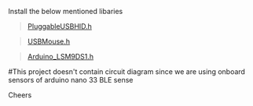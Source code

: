 Install the below mentioned libaries
>[PluggableUSBHID.h](https://www.arduino.cc/reference/en/libraries/usbhid/)

>[USBMouse.h](https://www.arduino.cc/reference/en/language/functions/usb/mouse/)

>[Arduino_LSM9DS1.h](https://www.arduino.cc/reference/en/libraries/arduino_lsm9ds1/)

#This project doesn't contain circuit diagram since we are using onboard sensors of arduino nano 33 BLE sense

Cheers 
